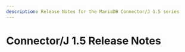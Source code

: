 ```yaml
---
description: Release Notes for the MariaDB Connector/J 1.5 series
---
```


# Connector/J 1.5 Release Notes

